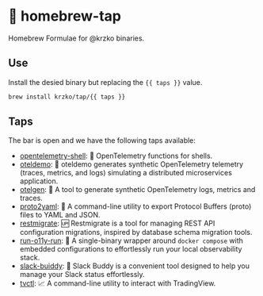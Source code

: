 # 🍺 homebrew-tap

Homebrew Formulae for @krzko binaries.

## Use

Install the desied binary but replacing the `{{ taps }}` value.

```sh
brew install krzko/tap/{{ taps }}
```

## Taps

The bar is open and we have the following taps available:

- [opentelemetry-shell](https://github.com/krzko/opentelemetry-shell): 🚦 OpenTelemetry functions for shells.
- [oteldemo](https://github.com/krzko/oteldemo): 🛜 oteldemo generates synthetic OpenTelemetry telemetry (traces, metrics, and logs) simulating a distributed microservices application.
- [otelgen](https://github.com/krzko/otelgen): 🤖 A tool to generate synthetic OpenTelemetry logs, metrics and traces.
- [proto2yaml](https://github.com/krzko/proto2yaml): 🔄 A command-line utility to export Protocol Buffers (proto) files to YAML and JSON.
- [restmigrate](https://github.com/krzko/restmigrate): 🆙 Restmigrate is a tool for managing REST API configuration migrations, inspired by database schema migration tools.
- [run-o11y-run](https://github.com/krzko/run-o11y-run): 🌯 A single-binary wrapper around `docker compose` with embedded configurations to effortlessly run your local observability stack.
- [slack-buiddy](https://github.com/krzko/slack-buddy): 🤝 Slack Buddy is a convenient tool designed to help you manage your Slack status effortlessly.
- [tvctl](https://github.com/krzko/tvctl): 📈 A command-line utility to interact with TradingView.
